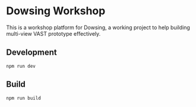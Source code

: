 # Dowsing Workshop
This is a workshop platform for Dowsing, a working project to help building  multi-view VAST prototype effectively.

## Development
`npm run dev`

## Build
`npm run build`